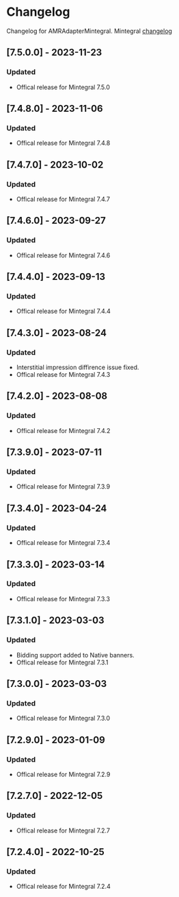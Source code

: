 # Changelog

Changelog for AMRAdapterMintegral. 
Mintegral [changelog](http://cdn-adn.rayjump.com/cdn-adn/v2/markdown_v2/index.html?file=sdk-m_sdk-ios&lang=en#changelog)

## [7.5.0.0] - 2023-11-23
### Updated
- Offical release for Mintegral 7.5.0

## [7.4.8.0] - 2023-11-06
### Updated
- Offical release for Mintegral 7.4.8

## [7.4.7.0] - 2023-10-02
### Updated
- Offical release for Mintegral 7.4.7

## [7.4.6.0] - 2023-09-27
### Updated
- Offical release for Mintegral 7.4.6

## [7.4.4.0] - 2023-09-13
### Updated
- Offical release for Mintegral 7.4.4

## [7.4.3.0] - 2023-08-24
### Updated
- Interstitial impression diffirence issue fixed.
- Offical release for Mintegral 7.4.3

## [7.4.2.0] - 2023-08-08
### Updated
- Offical release for Mintegral 7.4.2

## [7.3.9.0] - 2023-07-11
### Updated
- Offical release for Mintegral 7.3.9

## [7.3.4.0] - 2023-04-24
### Updated
- Offical release for Mintegral 7.3.4

## [7.3.3.0] - 2023-03-14
### Updated
- Offical release for Mintegral 7.3.3

## [7.3.1.0] - 2023-03-03
### Updated
- Bidding support added to Native banners.
- Offical release for Mintegral 7.3.1

## [7.3.0.0] - 2023-03-03
### Updated
- Offical release for Mintegral 7.3.0

## [7.2.9.0] - 2023-01-09
### Updated
- Offical release for Mintegral 7.2.9

## [7.2.7.0] - 2022-12-05
### Updated
- Offical release for Mintegral 7.2.7

## [7.2.4.0] - 2022-10-25
### Updated
- Offical release for Mintegral 7.2.4
